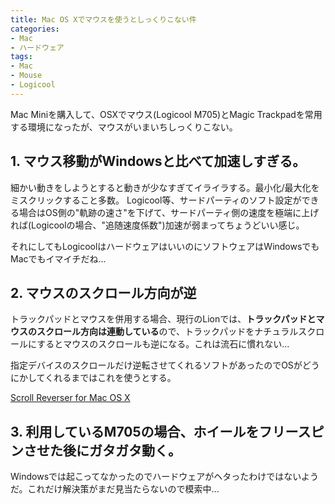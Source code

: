 ```yaml
---
title: Mac OS Xでマウスを使うとしっくりこない件
categories:
- Mac
- ハードウェア
tags:
- Mac
- Mouse
- Logicool
---
```

Mac Miniを購入して、OSXでマウス(Logicool M705)とMagic Trackpadを常用する環境になったが、マウスがいまいちしっくりこない。
<h2>1. マウス移動がWindowsと比べて加速しすぎる。</h2>
細かい動きをしようとすると動きが少なすぎてイライラする。最小化/最大化をミスクリックすること多数。
Logicool等、サードパーティのソフト設定ができる場合はOS側の"軌跡の速さ"を下げて、サードパーティ側の速度を極端に上げれば(Logicoolの場合、"追随速度係数")加速が弱まってちょうどいい感じ。

それにしてもLogicoolはハードウェアはいいのにソフトウェアはWindowsでもMacでもイマイチだね...
<h2>2. マウスのスクロール方向が逆</h2>
トラックパッドとマウスを併用する場合、現行のLionでは、<strong>トラックパッドとマウスのスクロール方向は連動している</strong>ので、トラックパッドをナチュラルスクロールにするとマウスのスクロールも逆になる。これは流石に慣れない...

指定デバイスのスクロールだけ逆転させてくれるソフトがあったのでOSがどうにかしてくれるまではこれを使うとする。

<a href="http://pilotmoon.com/scrollreverser/" target="_blank">Scroll Reverser for Mac OS X</a>
<h2>3. 利用しているM705の場合、ホイールをフリースピンさせた後にガタガタ動く。</h2>
Windowsでは起こってなかったのでハードウェアがヘタったわけではないようだ。これだけ解決策がまだ見当たらないので模索中...
